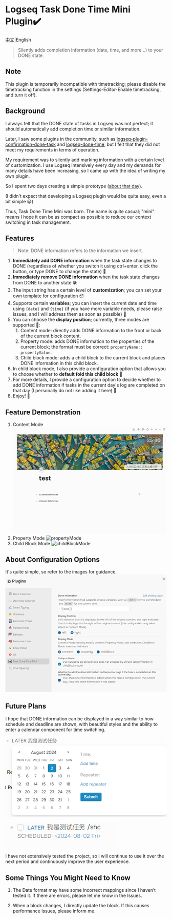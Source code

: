 # Logseq Task Done Time Mini Plugin✔️

[中文](./README.md)|English

> Silently adds completion information (date, time, and more...) to your DONE state.

## Note

This plugin is temporarily incompatible with timetracking; please disable the timetracking function in the settings (Settings-Editor-Enable timetracking, and turn it off).

## Background

I always felt that the DONE state of tasks in Logseq was not perfect; it should automatically add completion time or similar information.

Later, I saw some plugins in the community, such as [logseq-plugin-confirmation-done-task](https://github.com/YU000jp/logseq-plugin-confirmation-done-task) and [logseq-done-time](https://github.com/mjs/logseq-done-time), but I felt that they did not meet my requirements in terms of operation.

My requirement was to silently add marking information with a certain level of customization. I use Logseq intensively every day and my demands for many details have been increasing, so I came up with the idea of writing my own plugin.

So I spent two days creating a simple prototype ([about that day](https://mlhiter.github.io/#/page/logseq-task-done-time-mini)).

(I didn't expect that developing a Logseq plugin would be quite easy, even a bit simple 😀)

Thus, Task Done Time Mini was born. The name is quite casual; "mini" means I hope it can be as compact as possible to reduce our context switching in task management.

## Features

> Note: DONE information refers to the information we insert.

1. **Immediately add DONE information** when the task state changes to DONE (regardless of whether you switch it using ctrl+enter, click the button, or type DONE to change the state) 🔨
2. **Immediately remove DONE information** when the task state changes from DONE to another state 🛠
3. The input string has a certain level of **customization**; you can set your own template for configuration 📦
4. Supports certain **variables**; you can insert the current date and time using `{date}` and `{time}` (if you have more variable needs, please raise issues, and I will address them as soon as possible) 📝
5. You can choose the **display position**; currently, three modes are supported 🚧:
   1. Content mode: directly adds DONE information to the front or back of the current block content.
   2. Property mode: adds DONE information to the properties of the current block; the format must be correct: `propertyName:: propertyValue`.
   3. Child block mode: adds a child block to the current block and places DONE information in this child block.
6. In child block mode, I also provide a configuration option that allows you to choose whether to **default fold this child block** 🔌
7. For more details, I provide a configuration option to decide whether to add DONE information if tasks in the current day's log are completed on that day (I personally do not like adding it here) 📂
8. Enjoy! 🎉

## Feature Demonstration

1. Content Mode
   ![contentMode](screenshots/contentMode.gif)
2. Property Mode
   ![propertyMode](screenshots/propertyMode.gif)
3. Child Block Mode
   ![childBlockMode](screenshots/childBlockMode.gif)

## About Configuration Options

It's quite simple, so refer to the images for guidance.
![settings](screenshots/settings_en.png)

## Future Plans

I hope that DONE information can be displayed in a way similar to how schedule and deadline are shown, with beautiful styles and the ability to enter a calendar component for time switching.

![schedule dialog](screenshots/scheduleDialog.png)

![schedule show](screenshots/scheduleShow.png)

I have not extensively tested the project, so I will continue to use it over the next period and continuously improve the user experience.

## Some Things You Might Need to Know

1. The Date format may have some incorrect mappings since I haven’t tested it. If there are errors, please let me know in the Issues.

2. When a block changes, I directly update the block. If this causes performance issues, please inform me.
